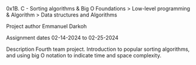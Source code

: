 0x1B. C - Sorting algorithms & Big O
Foundations > Low-level programming & Algorithm > Data structures and Algorithms

Project author
Emmanuel Darkoh

Assignment dates
02-14-2024 to 02-25-2024

Description
Fourth team project. Introduction to popular sorting algorithms, and using big O notation to indicate time and space complexity.
